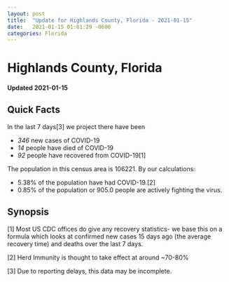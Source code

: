 ```yaml
---
layout: post
title:  "Update for Highlands County, Florida - 2021-01-15"
date:   2021-01-15 01:01:29 -0600
categories: Florida
---
```


# Highlands County, Florida
#### Updated 2021-01-15

## Quick Facts

In the last 7 days[3] we project there have been
- *346* new cases of COVID-19
- *14* people have died of COVID-19
- *92* people have recovered from COVID-19[1]

The population in this census area is 106221. By our calculations:
- 5.38% of the population have had COVID-19.[2]
- 0.85% of the population or 905.0 people are actively fighting the virus.

## Synopsis




[1] Most US CDC offices do give any recovery statistics- we base this on a formula which looks at confirmed new cases
15 days ago (the average recovery time) and deaths over the last 7 days.

[2] Herd Immunity is thought to take effect at around ~70-80%

[3] Due to reporting delays, this data may be incomplete.
 
    